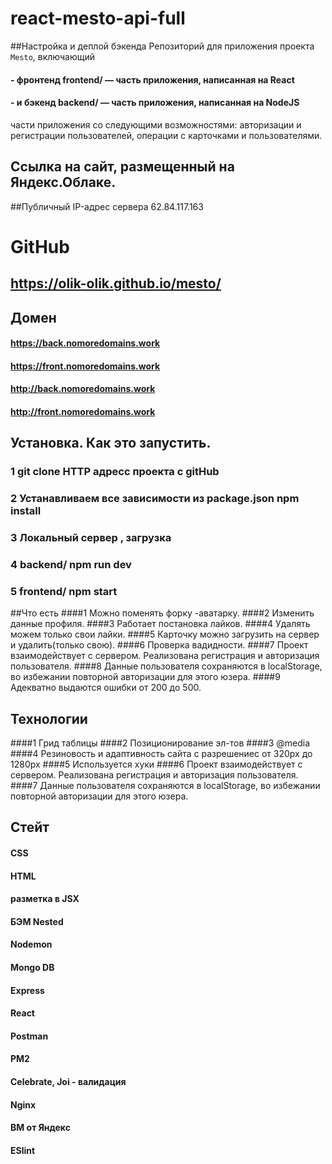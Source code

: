 # react-mesto-api-full
##Настройка и деплой бэкенда
Репозиторий для приложения проекта `Mesto`, включающий
#### - фронтенд frontend/ — часть приложения, написанная на React
#### - и бэкенд backend/ — часть приложения, написанная на NodeJS
части приложения со следующими возможностями: авторизации и регистрации пользователей,
операции с карточками и пользователями. 
## Ссылка на сайт, размещенный на Яндекс.Облаке.
##Публичный IP-адрес сервера  62.84.117.163

# GitHub
## https://olik-olik.github.io/mesto/

## Домен
#### https://back.nomoredomains.work
#### https://front.nomoredomains.work
#### http://back.nomoredomains.work
#### http://front.nomoredomains.work

## Установка.  Как это запустить.
### 1 git clone HTTP адресс проекта с gitHub
### 2 Устанавливаем все зависимости из package.json npm install
### 3 Локальный сервер , загрузка
### 4 backend/ npm run dev
### 5 frontend/ npm start

##Что есть 
####1 Можно поменять форку -аватарку.
####2 Изменить данные профиля.
####3 Работает постановка лайков.
####4 Удалять можем только свои лайки.
####5 Карточку можно загрузить на сервер и удалить(только свою).
####6 Проверка вадидности.
####7 Проект взаимодействует с сервером. Реализована регистрация и авторизация пользователя.
####8 Данные пользователя сохраняются в localStorage, во избежании повторной авторизации для этого юзера.
####9 Адекватно выдаются ошибки от 200 до 500.

## Технологии
####1 Грид таблицы 
####2 Позиционирование эл-тов
####3 @media 
####4 Резиновость и адаптивность сайта с разрешениес от 320px до 1280px
####5 Используется хуки 
####6 Проект взаимодействует с сервером. Реализована регистрация и авторизация пользователя.
####7 Данные пользователя сохраняются в localStorage, во избежании повторной авторизации для этого юзера.

## Стейт
#### CSS
#### HTML
#### разметка в JSX
#### БЭМ Nested
#### Nodemon
#### Mongo DB
#### Express
#### React
#### Postman
#### PM2
#### Celebrate, Joi - валидация
#### Nginx
#### ВМ от Яндекс
#### ESlint




